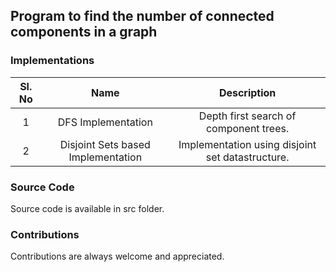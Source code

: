 ## Program to find the number of connected components in a graph

### Implementations
|Sl. No|Name|Description|
|:---:|:---:|:---:|
|1|DFS Implementation|Depth first search of component trees.|
|2|Disjoint Sets based Implementation|Implementation using disjoint set datastructure.|

### Source Code
Source code is available in src folder.

### Contributions
Contributions are always welcome and appreciated.
